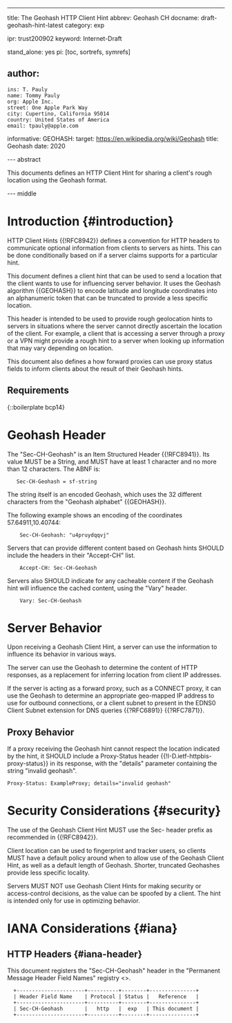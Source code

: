 ---
title: The Geohash HTTP Client Hint
abbrev: Geohash CH
docname: draft-geohash-hint-latest
category: exp

ipr: trust200902
keyword: Internet-Draft

stand_alone: yes
pi: [toc, sortrefs, symrefs]

author:
 -
    ins: T. Pauly
    name: Tommy Pauly
    org: Apple Inc.
    street: One Apple Park Way
    city: Cupertino, California 95014
    country: United States of America
    email: tpauly@apple.com


informative:
    GEOHASH:
      target: https://en.wikipedia.org/wiki/Geohash
      title: Geohash
      date: 2020

--- abstract

This documents defines an HTTP Client Hint for sharing a client's rough location
using the Geohash format.

--- middle

# Introduction {#introduction}

HTTP Client Hints {{!RFC8942}} defines a convention for HTTP headers
to communicate optional information from clients to servers as hints. This can be done
conditionally based on if a server claims supports for a particular hint.

This document defines a client hint that can be used to send a location that the client
wants to use for influencing server behavior. It uses the Geohash algorithm {{GEOHASH}}
to encode latitude and longitude coordinates into an alphanumeric token that can be truncated
to provide a less specific location.

This header is intended to be used to provide rough geolocation hints to servers in situations
where the server cannot directly ascertain the location of the client. For example, a client
that is accessing a server through a proxy or a VPN might provide a rough hint to a server
when looking up information that may vary depending on location.

This document also defines a how forward proxies can use proxy status fields to inform clients
about the result of their Geohash hints.

## Requirements

{::boilerplate bcp14}

# Geohash Header

The "Sec-CH-Geohash" is an Item Structured Header {{!RFC8941}}.
Its value MUST be a String, and MUST have at least 1 character and no more than 12 characters.
The ABNF is:

~~~
   Sec-CH-Geohash = sf-string
~~~

The string itself is an encoded Geohash, which uses the 32 different characters
from the "Geohash alphabet" {{GEOHASH}}.

The following example shows an encoding of the coordinates 57.64911,10.40744:

~~~
    Sec-CH-Geohash: "u4pruydqqvj"
~~~

Servers that can provide different content based on Geohash hints SHOULD include
the headers in their "Accept-CH" list.

~~~
    Accept-CH: Sec-CH-Geohash
~~~

Servers also SHOULD indicate for any cacheable content if the Geohash hint will influence
the cached content, using the "Vary" header.

~~~
    Vary: Sec-CH-Geohash
~~~

# Server Behavior

Upon receiving a Geohash Client Hint, a server can use the information to influence its behavior
in various ways.

The server can use the Geohash to determine the content of HTTP responses, as a
replacement for inferring location from client IP addresses.

If the server is acting as a forward proxy, such as a CONNECT proxy, it can use the Geohash
to determine an appropriate geo-mapped IP address to use for outbound connections, or a
client subnet to present in the EDNS0 Client Subnet extension for DNS queries {{?RFC6891}}
{{?RFC7871}}.

## Proxy Behavior

If a proxy receiving the Geohash hint cannot respect the location indicated by the hint,
it SHOULD include a Proxy-Status header {{!I-D.ietf-httpbis-proxy-status}} in its response,
with the "details" parameter containing the string "invalid geohash".

~~~
Proxy-Status: ExampleProxy; details="invalid geohash"
~~~

# Security Considerations {#security}

The use of the Geohash Client Hint MUST use the Sec- header prefix as recommended
in {{!RFC8942}}.

Client location can be used to fingerprint and tracker users, so clients MUST have a
default policy around when to allow use of the Geohash Client Hint, as well as a default
length of Geohash. Shorter, truncated Geohashes provide less specific locality.

Servers MUST NOT use Geohash Client Hints for making security or access-control decisions,
as the value can be spoofed by a client. The hint is intended only for use in optimizing behavior.

# IANA Considerations {#iana}

## HTTP Headers {#iana-header}

This document registers the "Sec-CH-Geohash" header in the
"Permanent Message Header Field Names" registry
<[](https://www.iana.org/assignments/message-headers)>.

~~~
  +----------------------+----------+--------+---------------+
  | Header Field Name    | Protocol | Status |   Reference   |
  +----------------------+----------+--------+---------------+
  | Sec-CH-Geohash       |   http   |  exp   | This document |
  +----------------------+----------+--------+---------------+
~~~
